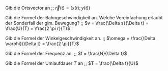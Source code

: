 Gib die Ortsvector an ;; $\vec r(t) = (x(t); y(t))$

Gib die Formel der Bahngeschwindigkeit an. Welche Vereinfachung erlaubt der Sonderfall der glm. Bewegung? ;; $v = \frac{\Delta s}{\Delta t} = \frac{U}{T} = \frac{2 \pi r}{T}$
<!--SR:!2024-10-01,4,270-->

Gib die Formel der Winkelgeschwindigkeit an. ;; $\omega = \frac{\Delta \varphi}{\Delta t} = \frac{2 \pi}{T}$

Gib die Formel der Frequenz an. ;; $f = \frac{N}{\Delta t}$

Gib die Formel der Umlaufdauer $T$ an ;; $T = \frac{\Delta t}{U}$


